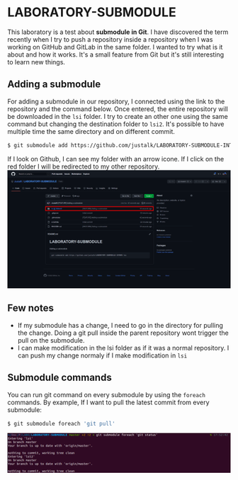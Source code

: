 # LABORATORY-SUBMODULE

This laboratory is a test about **submodule in Git**. I have discovered the term recently when I try to push a repository inside a repository when I was working on GitHub and GitLab in the same folder. I wanted to try what is it about and how it works. It's a small feature from Git but it's still interesting to learn new things.

## Adding a submodule

For adding a submodule in our repository, I connected using the link to the repository and the command below. Once entered, the entire repository will be downloaded in the `lsi` folder. I try to create an other one using the same command but changing the destination folder to `lsi2`. It's possible to have multiple time the same directory and on different commit.

```bash
$ git submodule add https://github.com/justalk/LABORATORY-SUBMODULE-INTERN lsi
```

If I look on Github, I can see my folder with an arrow icone. If I click on the red folder I will be redirected to my other repository.
![./documentation/1.png](./documentation/1.png)

## Few notes

- If my submodule has a change, I need to go in the directory for pulling the change. Doing a git pull inside the parent repository wont trigger the pull on the submodule.
- I can make modification in the lsi folder as if it was a normal repository. I can push my change normaly if I make modification in `lsi`

## Submodule commands

You can run git command on every submodule by using the `foreach` commands. By example, If I want to pull the latest commit from every submodule:

```bash
$ git submodule foreach 'git pull'
```

![./documentation/2.png](./documentation/2.png)